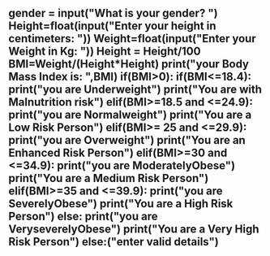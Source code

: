 gender = input("What is your gender? ")
Height=float(input("Enter your height in centimeters: "))
Weight=float(input("Enter your Weight in Kg: "))
Height = Height/100
BMI=Weight/(Height*Height)
print("your Body Mass Index is: ",BMI)
if(BMI>0):
	if(BMI<=18.4):
		print("you are Underweight")
                print("You are with Malnutrition risk")
	elif(BMI>=18.5 and <=24.9):
		print("you are Normalweight")
                print("You are a Low Risk Person")
	elif(BMI>= 25 and <=29.9):
		print("you are Overweight")
                print("You are an Enhanced Risk Person")
	elif(BMI>=30 and <=34.9):
		print("you are ModeratelyObese")
                print("You are a Medium Risk Person")
        elif(BMI>=35 and <=39.9):
                print("you are SeverelyObese")
                print("You are a High Risk Person")
	else: print("you are VeryseverelyObese")
              print("You are a Very High Risk Person")
else:("enter valid details")
-----------------------------------------------------------------------------------------------
